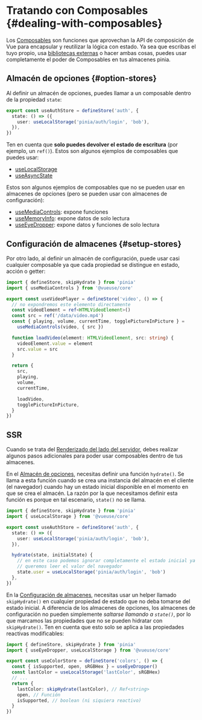 # Tratando con Composables {#dealing-with-composables}

Los [Composables](https://vuejs.org/guide/reusability/composables.html#composables) son funciones que aprovechan la API de composición de Vue para encapsular y reutilizar la lógica con estado. Ya sea que escribas el tuyo propio, usa [bibliotecas externas](https://vueuse.org/) o hacer ambas cosas, puedes usar completamente el poder de Composables en tus almacenes pinia.

## Almacén de opciones {#option-stores}

Al definir un almacén de opciones, puedes llamar a un composable dentro de la propiedad `state`:

```ts
export const useAuthStore = defineStore('auth', {
  state: () => ({
    user: useLocalStorage('pinia/auth/login', 'bob'),
  }),
})
```

Ten en cuenta que **solo puedes devolver el estado de escritura** (por ejemplo, un `ref()`). Estos son algunos ejemplos de composables que puedes usar:

- [useLocalStorage](https://vueuse.org/core/useLocalStorage/)
- [useAsyncState](https://vueuse.org/core/useAsyncState/)

Estos son algunos ejemplos de composables que no se pueden usar en almacenes de opciones (pero se pueden usar con almacenes de configuración):

- [useMediaControls](https://vueuse.org/core/useMediaControls/): expone funciones
- [useMemoryInfo](https://vueuse.org/core/useMemory/): expone datos de solo lectura
- [useEyeDropper](https://vueuse.org/core/useEyeDropper/): 
expone datos y funciones de solo lectura

## Configuración de almacenes {#setup-stores}

Por otro lado, al definir un almacén de configuración, puede usar casi cualquier composable ya que cada propiedad se distingue en estado, acción o getter:

```ts
import { defineStore, skipHydrate } from 'pinia'
import { useMediaControls } from '@vueuse/core'

export const useVideoPlayer = defineStore('video', () => {
  // no expondremos este elemento directamente
  const videoElement = ref<HTMLVideoElement>()
  const src = ref('/data/video.mp4')
  const { playing, volume, currentTime, togglePictureInPicture } =
    useMediaControls(video, { src })

  function loadVideo(element: HTMLVideoElement, src: string) {
    videoElement.value = element
    src.value = src
  }

  return {
    src,
    playing,
    volume,
    currentTime,

    loadVideo,
    togglePictureInPicture,
  }
})
```

## SSR

Cuando se trata del [Renderizado del lado del servidor](../ssr/index.md), debes realizar algunos pasos adicionales para poder usar composables dentro de tus almacenes.

En el [Almacén de opciones](#option-stores), necesitas definir una función `hydrate()`. Se llama a esta función cuando se crea una instancia del almacén en el cliente (el navegador) cuando hay un estado inicial disponible en el momento en que se crea el almacén. La razón por la que necesitamos definir esta función es porque en tal escenario, `state()` no se llama.

```ts
import { defineStore, skipHydrate } from 'pinia'
import { useLocalStorage } from '@vueuse/core'

export const useAuthStore = defineStore('auth', {
  state: () => ({
    user: useLocalStorage('pinia/auth/login', 'bob'),
  }),

  hydrate(state, initialState) {
    // en este caso podemos ignorar completamente el estado inicial ya que
    // queremos leer el valor del navegador
    state.user = useLocalStorage('pinia/auth/login', 'bob')
  },
})
```

En la [Configuración de almacenes](#setup-stores), necesitas usar un helper llamado `skipHydrate()` en cualquier propiedad de estado que no deba tomarse del estado inicial. A diferencia de los almacenes de opciones, los almacenes de configuración no pueden simplemente _saltarse llamando a `state()`_, por lo que marcamos las propiedades que no se pueden hidratar con `skipHydrate()`. Ten en cuenta que esto solo se aplica a las propiedades reactivas modificables:

```ts
import { defineStore, skipHydrate } from 'pinia'
import { useEyeDropper, useLocalStorage } from '@vueuse/core'

export const useColorStore = defineStore('colors', () => {
  const { isSupported, open, sRGBHex } = useEyeDropper()
  const lastColor = useLocalStorage('lastColor', sRGBHex)
  // ...
  return {
    lastColor: skipHydrate(lastColor), // Ref<string>
    open, // Función
    isSupported, // boolean (ni siquiera reactivo)
  }
})
```
